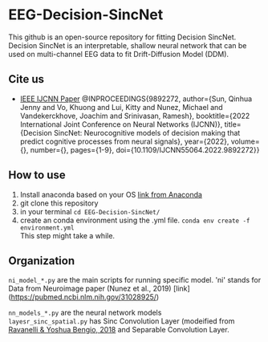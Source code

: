 # EEG-Decision-SincNet

This github is an open-source repository for fitting Decision SincNet. Decision SincNet is an interpretable, shallow neural network that can be used on multi-channel EEG data to fit Drift-Diffusion Model (DDM).


## Cite us
* [IEEE IJCNN Paper](https://ieeexplore.ieee.org/document/9892272)    @INPROCEEDINGS{9892272,
  author={Sun, Qinhua Jenny and Vo, Khuong and Lui, Kitty and Nunez, Michael and Vandekerckhove, Joachim and Srinivasan, Ramesh},
  booktitle={2022 International Joint Conference on Neural Networks (IJCNN)}, 
  title={Decision SincNet: Neurocognitive models of decision making that predict cognitive processes from neural signals}, 
  year={2022},
  volume={},
  number={},
  pages={1-9},
  doi={10.1109/IJCNN55064.2022.9892272}}


## How to use

1. Install anaconda based on your OS [link from Anaconda](https://docs.anaconda.com/anaconda/install/)  
2. git clone this repository
3. in your terminal ```cd EEG-Decision-SincNet/```
4. create an conda environment using the .yml file. ```conda env create -f environment.yml```  
   This step might take a while. 


## Organization
```ni_model_*.py``` are the main scripts for running specific model. 'ni' stands for Data from Neuroimage paper (Nunez et al., 2019) [link] (https://pubmed.ncbi.nlm.nih.gov/31028925/) 

```nn_models_*.py``` are the neural network models   
```layesr_sinc_spatial.py``` has Sinc Convolution Layer (modeified from [Ravanelli & Yoshua Bengio, 2018](https://arxiv.org/abs/1808.00158) and Separable Convolution Layer.
